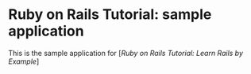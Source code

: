 # Ruby on Rails Tutorial: sample application
This is the sample application for [*Ruby on Rails Tutorial: Learn Rails by Example*] 